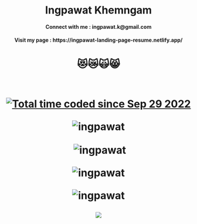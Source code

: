 <h1 align="center">Ingpawat Khemngam</h1>
<h4 align="center">Connect with me : ingpawat.k@gmail.com</h4>
<h4 align="center">Visit my page : https://ingpawat-landing-page-resume.netlify.app/</h4>
<h1 align="center">😻😿🙀😸</h1>
</br>


<h1 align="center" font-size="40px'>☕</h1>



<p align="center">
                 <a href="https://wakatime.com/@019db2de-8494-4d62-a8c3-b9c3735977ba">
                                                                                     <img src="https://wakatime.com/badge/user/019db2de-8494-4d62-a8c3-b9c3735977ba.svg" alt="Total time coded since Sep 29 2022" /></a>

<p><img align="center"" src="https://github-readme-stats.vercel.app/api/top-langs?username=ingpawat&show_icons=true&locale=en&layout=compact" alt="ingpawat" /></p>

<p>&nbsp;<img align="center" src="https://github-readme-stats.vercel.app/api?username=ingpawat&show_icons=true&locale=en" alt="ingpawat" /></p>

<p><img align="center" src="https://github-readme-streak-stats.herokuapp.com/?user=ingpawat&" alt="ingpawat" /></p>
<p><img align="center" src="https://github-profile-summary-cards.vercel.app/api/cards/profile-details?username=ingpawat&theme=vue" alt="ingpawat" /></p>


</p>

<p align="center">
<img src='https://res.cloudinary.com/dlyijmtfx/image/upload/v1670665750/weatherapp/eartj-slow-unscreen_ljfihb.gif'></img>
</p></br>
